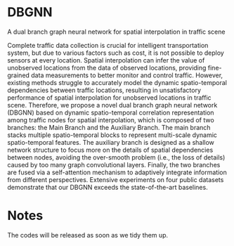 # DBGNN
A dual branch graph neural network for spatial interpolation in traffic scene

Complete traffic data collection is crucial for intelligent transportation system, but due to various factors such as cost, it is not possible to deploy sensors at every location. Spatial interpolation can infer the value of unobserved locations from the data of observed locations, providing fine-grained data measurements to better monitor and control traffic. However, existing methods struggle to accurately model the dynamic spatio-temporal dependencies between traffic locations, resulting in unsatisfactory performance of spatial interpolation for unobserved locations in traffic scene. Therefore, we propose a novel dual branch graph neural network (DBGNN) based on dynamic spatio-temporal correlation representation among traffic nodes for spatial interpolation, which is composed of two branches: the Main Branch and the Auxiliary Branch. The main branch stacks multiple spatio-temporal blocks to represent multi-scale dynamic spatio-temporal features. The auxiliary branch is designed as a shallow network structure to focus more on the details of spatial dependencies between nodes, avoiding the over-smooth problem (i.e., the loss of details) caused by too many graph convolutional layers. Finally, the two branches are fused via a self-attention mechanism to adaptively integrate information from different perspectives. Extensive experiments on four public datasets demonstrate that our DBGNN exceeds the state-of-the-art baselines.

# Notes
The codes will be released as soon as we tidy them up.
